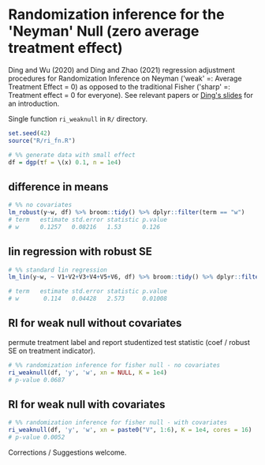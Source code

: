 # Randomization inference for the 'Neyman' Null (zero average treatment effect)

Ding and Wu (2020) and Ding and Zhao (2021) regression adjustment
procedures for Randomization Inference on Neyman ('weak' =: Average
Treatment Effect = 0) as opposed to the traditional Fisher ('sharp' =:
Treatment effect = 0 for everyone). See relevant papers or [Ding's slides](https://www.dropbox.com/s/fj1q0fk57v8ctaz/uchicago.pdf?raw=1) for an introduction.

Single function `ri_weaknull` in `R/` directory. 

```r
set.seed(42)
source("R/ri_fn.R")
```
```r
# %% generate data with small effect
df = dgp(τf = \(x) 0.1, n = 1e4)
```

## difference in means

```r
# %% no covariates
lm_robust(y~w, df) %>% broom::tidy() %>% dplyr::filter(term == "w")
# term   estimate std.error statistic p.value
# w      0.1257   0.08216   1.53      0.126
```

## lin regression with robust SE

```r
# %% standard lin regression
lm_lin(y~w, ~ V1+V2+V3+V4+V5+V6, df) %>% broom::tidy() %>% dplyr::filter(term == "w")

# term   estimate std.error statistic p.value
# w       0.114   0.04428   2.573     0.01008
```

## RI for weak null without covariates

permute treatment label and report studentized test statistic (coef / robust SE on treatment indicator).

```r
# %% randomization inference for fisher null - no covariates
ri_weaknull(df, 'y', 'w', xn = NULL, K = 1e4)
# p-value 0.0687
```

## RI for weak null with covariates

```r
# %% randomization inference for fisher null - with covariates
ri_weaknull(df, 'y', 'w', xn = paste0("V", 1:6), K = 1e4, cores = 16)
# p-value 0.0052
```

Corrections / Suggestions welcome.
